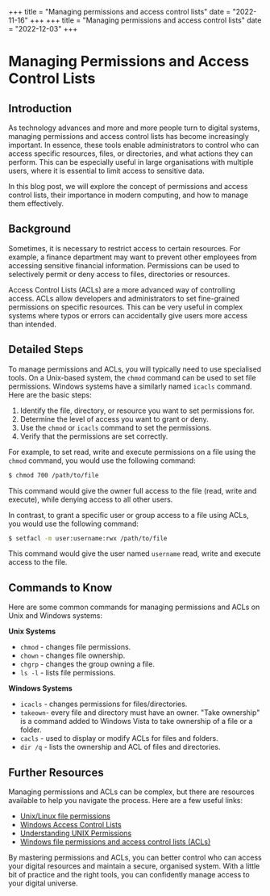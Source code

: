 +++
title = "Managing permissions and access control lists"
date = "2022-11-16"
+++
+++
title = "Managing permissions and access control lists"
date = "2022-12-03"
+++


# Managing Permissions and Access Control Lists

## Introduction

As technology advances and more and more people turn to digital systems, managing permissions and access control lists has become increasingly important. In essence, these tools enable administrators to control who can access specific resources, files, or directories, and what actions they can perform. This can be especially useful in large organisations with multiple users, where it is essential to limit access to sensitive data.

In this blog post, we will explore the concept of permissions and access control lists, their importance in modern computing, and how to manage them effectively.

## Background

Sometimes, it is necessary to restrict access to certain resources. For example, a finance department may want to prevent other employees from accessing sensitive financial information. Permissions can be used to selectively permit or deny access to files, directories or resources.

Access Control Lists (ACLs) are a more advanced way of controlling access. ACLs allow developers and administrators to set fine-grained permissions on specific resources. This can be very useful in complex systems where typos or errors can accidentally give users more access than intended. 

## Detailed Steps

To manage permissions and ACLs, you will typically need to use specialised tools. On a Unix-based system, the `chmod` command can be used to set file permissions. Windows systems have a similarly named `icacls` command. Here are the basic steps:

1. Identify the file, directory, or resource you want to set permissions for. 
2. Determine the level of access you want to grant or deny.
3. Use the `chmod` or `icacls` command to set the permissions.
4. Verify that the permissions are set correctly.

For example, to set read, write and execute permissions on a file using the `chmod` command, you would use the following command:

```bash
$ chmod 700 /path/to/file
```

This command would give the owner full access to the file (read, write and execute), while denying access to all other users.

In contrast, to grant a specific user or group access to a file using ACLs, you would use the following command:

```bash
$ setfacl -m user:username:rwx /path/to/file
```

This command would give the user named `username` read, write and execute access to the file.

## Commands to Know

Here are some common commands for managing permissions and ACLs on Unix and Windows systems:

**Unix Systems**

- `chmod` - changes file permissions.
- `chown` - changes file ownership.
- `chgrp` - changes the group owning a file.
- `ls -l` - lists file permissions.

**Windows Systems**

- `icacls` - changes permissions for files/directories.
- `takeown`- every file and directory must have an owner. "Take ownership" is a command added to Windows Vista to take ownership of a file or a folder.
- `cacls` - used to display or modify ACLs for files and folders.
- `dir /q` - lists the ownership and ACL of files and directories.

## Further Resources

Managing permissions and ACLs can be complex, but there are resources available to help you navigate the process. Here are a few useful links:

- [Unix/Linux file permissions](https://www.tutorialspoint.com/unix/unix-file-permission.htm)
- [Windows Access Control Lists](https://docs.microsoft.com/en-us/previous-versions/windows/it-pro/windows-server-2008-R2-and-2008/cc753525(v%3Dws.10))
- [Understanding UNIX Permissions](https://www.linux.com/training-tutorials/understanding-unix-permissions-and-file-types/)
- [Windows file permissions and access control lists (ACLs)](https://danielmiessler.com/study/windows_file_permissions/)

By mastering permissions and ACLs, you can better control who can access your digital resources and maintain a secure, organised system. With a little bit of practice and the right tools, you can confidently manage access to your digital universe.